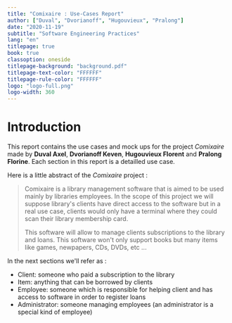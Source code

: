 ```yaml
---
title: "Comixaire : Use-Cases Report"
author: ["Duval", "Dvorianoff", "Hugouvieux", "Pralong"]
date: "2020-11-19"
subtitle: "Software Engineering Practices"
lang: "en"
titlepage: true
book: true
classoption: oneside
titlepage-background: "background.pdf"
titlepage-text-color: "FFFFFF"
titlepage-rule-color: "FFFFFF"
logo: "logo-full.png"
logo-width: 360
---
```


# Introduction

This report contains the use cases and mock ups for the project *Comixaire* made by **Duval Axel**, **Dvorianoff Keven**, **Hugouvieux Florent** and **Pralong Florine**. Each section in this report is a detailled use case.

Here is a little abstract of the *Comixaire* project :

> Comixaire is a library management software that is aimed to be used  mainly by libraries employees. In the scope of this project
> we will suppose library's clients have direct access to the software but in a real use case, clients would only have a terminal
> where they could scan their library membership card.
> 
> This software will allow to manage clients subscriptions to the library and loans.
> This software won't only support books but many items like games, newpapers, CDs, DVDs, etc ...

In the next sections we'll refer as :

* Client: someone who paid a subscription to the library
* Item: anything that can be borrowed by clients
* Employee: someone which is responsible for helping client and has access to software in order to register loans
* Administrator: someone managing employees (an administrator is a special kind of employee)

